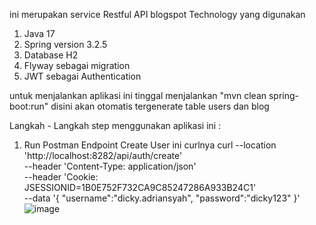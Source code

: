 ini merupakan service Restful API blogspot
Technology yang digunakan

1. Java 17
2. Spring version 3.2.5
3. Database H2
4. Flyway sebagai migration
5. JWT sebagai Authentication

untuk menjalankan aplikasi ini 
tinggal menjalankan "mvn clean spring-boot:run"
disini akan otomatis tergenerate table users dan blog

Langkah - Langkah step menggunakan aplikasi ini :
1. Run Postman Endpoint Create User
ini curlnya
curl --location 'http://localhost:8282/api/auth/create' \
--header 'Content-Type: application/json' \
--header 'Cookie: JSESSIONID=1B0E752F732CA9C85247286A933B24C1' \
--data '{
    "username":"dicky.adriansyah",
    "password":"dicky123"
}'
![image](https://github.com/adriansyahdicky/blogspot-service/assets/54537198/00f0cfe1-ae39-4f4e-8d66-7572feca6452)
